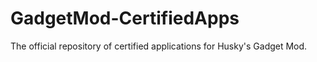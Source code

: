 # GadgetMod-CertifiedApps
The official repository of certified applications for Husky's Gadget Mod.
